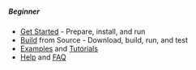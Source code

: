 ##### Beginner

* [Get Started]() - Prepare, install, and run
* [Build]() from Source - Download, build, run, and test
* [Examples]() and [Tutorials]()
* [Help]() and [FAQ]()
